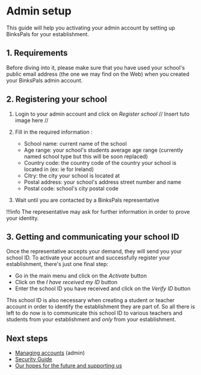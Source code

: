 # Admin setup

This guide will help you activating your admin account by setting up BinksPals for your establishment.

## 1. Requirements

Before diving into it, please make sure that you have used your school's public email address (the one we may find on the Web) when you created your BinksPals admin account.


## 2. Registering your school

1. Login to your admin account and click on _Register school_ // Insert tuto image here //

2. Fill in the required information :
    - School name: current name of the school
    - Age range: your school's students average age range (currently named school type but this will be soon replaced)
    - Country code: the country code of the country your school is located in (ex: ie for Ireland)
    - Citry: the city your school is located at
    - Postal address: your school's address street number and name
    - Postal code: school's city postal code

3. Wait until you are contacted by a BinksPals representative

!!!info
    The representative may ask for further information in order to prove your identity.
    
## 3. Getting and communicating your school ID

Once the representative accepts your demand, they will send you your school ID. To activate your account and successfully register your establishment, there's just one final step:

- Go in the main menu and click on the _Activate_ button
- Click on the _I have received my ID_ button
- Enter the school ID you have received and click on the _Verify ID_ button

This school ID is also necessary when creating a student or teacher account in order to identify the establishment they are part of. So all there is left to do now is to communicate this school ID to various teachers and students from your establishment and _only_ from your establishment.

## Next steps
- [Managing accounts](admin.md) (admin)
- [Security Guide](security.md)
- [Our hopes for the future and supporting us](support.md)

